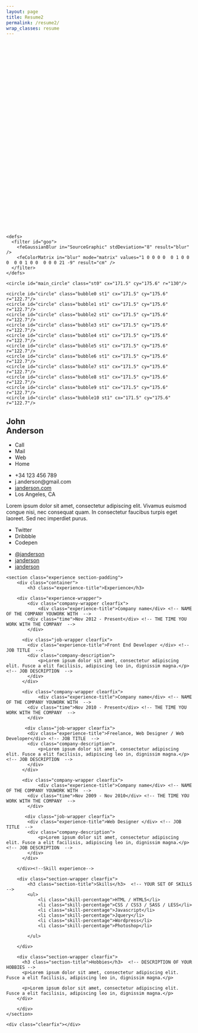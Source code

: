 ```yaml
---
layout: page
title: Resume2
permalink: /resume2/
wrap_classes: resume
---
```


  <div class="resume-wrapper">
  	<section class="profile section-padding">
  		<div class="container">
  			<div class="picture-resume-wrapper">
          <div class="picture-resume">
          <span><img src="https://s3.amazonaws.com/uifaces/faces/twitter/jsa/128.jpg" alt="" /></span>
          <svg version="1.1" viewBox="0 0 350 350">

    <defs>
      <filter id="goo">
        <feGaussianBlur in="SourceGraphic" stdDeviation="8" result="blur" />
        <feColorMatrix in="blur" mode="matrix" values="1 0 0 0 0  0 1 0 0 0  0 0 1 0 0  0 0 0 21 -9" result="cm" />
      </filter>
    </defs>


  <g filter="url(#goo)" >

    <circle id="main_circle" class="st0" cx="171.5" cy="175.6" r="130"/>

    <circle id="circle" class="bubble0 st1" cx="171.5" cy="175.6" r="122.7"/>
    <circle id="circle" class="bubble1 st1" cx="171.5" cy="175.6" r="122.7"/>
    <circle id="circle" class="bubble2 st1" cx="171.5" cy="175.6" r="122.7"/>
    <circle id="circle" class="bubble3 st1" cx="171.5" cy="175.6" r="122.7"/>
    <circle id="circle" class="bubble4 st1" cx="171.5" cy="175.6" r="122.7"/>
    <circle id="circle" class="bubble5 st1" cx="171.5" cy="175.6" r="122.7"/>
    <circle id="circle" class="bubble6 st1" cx="171.5" cy="175.6" r="122.7"/>
    <circle id="circle" class="bubble7 st1" cx="171.5" cy="175.6" r="122.7"/>
    <circle id="circle" class="bubble8 st1" cx="171.5" cy="175.6" r="122.7"/>
    <circle id="circle" class="bubble9 st1" cx="171.5" cy="175.6" r="122.7"/>
    <circle id="circle" class="bubble10 st1" cx="171.5" cy="175.6" r="122.7"/>

  </g>
  </svg>
        </div>
           <div class="clearfix"></div>
   </div>
        <div class="name-wrapper">
          <h1>John <br/>Anderson</h1><!-- YOUR NAME AND LAST NAME  -->
        </div>
        <div class="clearfix"></div>
        <div class="contact-info clearfix">
        	<ul class="list-titles">
        		<li>Call</li>
        		<li>Mail</li>
        		<li>Web</li>
        		<li>Home</li>
        	</ul>
          <ul class="list-content ">
          	<li>+34 123 456 789</li> <!-- YOUR PHONE NUMBER  -->
          	<li>j.anderson@gmail.com</li> <!-- YOUR EMAIL -->
          	<li><a href="#">janderson.com</a></li> <!-- YOUR WEBSITE  -->
          	<li>Los Angeles, CA</li> <!-- YOUR STATE AND COUNTRY  -->
          </ul>
        </div>
        <div class="contact-presentation"> <!-- YOUR PRESENTATION RESUME  -->
        	<p>Lorem ipsum dolor sit amet, consectetur adipiscing elit. Vivamus euismod congue nisi, nec consequat quam. In consectetur faucibus turpis eget laoreet. Sed nec imperdiet purus. </p>
        </div>
        <div class="contact-social clearfix">
        	<ul class="list-titles">
        		<li>Twitter</li>
        		<li>Dribbble</li>
        		<li>Codepen</li>
        	</ul>
          <ul class="list-content"> <!-- REMEMBER TO PUT THE URL ON THE HREF TAG  -->
        		<li><a href="">@janderson</a></li> <!-- YOUR TWITTER USER  -->
        		<li><a href="">janderson</a></li> <!-- YOUR DRIBBBLE USER  -->
        		<li><a href="">janderson</a></li> <!-- YOUR BEHANCE USER  -->
        	</ul>
        </div>
  		</div>
  	</section>

    <section class="experience section-padding">
    	<div class="container">
    		<h3 class="experience-title">Experience</h3>

        <div class="experience-wrapper">
        	<div class="company-wrapper clearfix">
        		<div class="experience-title">Company name</div> <!-- NAME OF THE COMPANY YOUWORK WITH  -->
            <div class="time">Nov 2012 - Present</div> <!-- THE TIME YOU WORK WITH THE COMPANY  -->
        	</div>

          <div class="job-wrapper clearfix">
          	<div class="experience-title">Front End Developer </div> <!-- JOB TITLE  -->
            <div class="company-description">
            	<p>Lorem ipsum dolor sit amet, consectetur adipiscing elit. Fusce a elit facilisis, adipiscing leo in, dignissim magna.</p>  <!-- JOB DESCRIPTION  -->
            </div>
          </div>

          <div class="company-wrapper clearfix">
        		<div class="experience-title">Company name</div> <!-- NAME OF THE COMPANY YOUWORK WITH  -->
            <div class="time">Nov 2010 - Present</div> <!-- THE TIME YOU WORK WITH THE COMPANY  -->
        	</div>

           <div class="job-wrapper clearfix">
          	<div class="experience-title">Freelance, Web Designer / Web Developer</div> <!-- JOB TITLE  -->
            <div class="company-description">
            	<p>Lorem ipsum dolor sit amet, consectetur adipiscing elit. Fusce a elit facilisis, adipiscing leo in, dignissim magna.</p>  <!-- JOB DESCRIPTION  -->
            </div>
          </div>

          <div class="company-wrapper clearfix">
        		<div class="experience-title">Company name</div> <!-- NAME OF THE COMPANY YOUWORK WITH  -->
            <div class="time">Nov 2009 - Nov 2010</div> <!-- THE TIME YOU WORK WITH THE COMPANY  -->
        	</div>

           <div class="job-wrapper clearfix">
          	<div class="experience-title">Web Designer </div> <!-- JOB TITLE  -->
            <div class="company-description">
            	<p>Lorem ipsum dolor sit amet, consectetur adipiscing elit. Fusce a elit facilisis, adipiscing leo in, dignissim magna.</p>   <!-- JOB DESCRIPTION  -->
            </div>
          </div>

        </div><!--Skill experience-->

        <div class="section-wrapper clearfix">
        	<h3 class="section-title">Skills</h3>  <!-- YOUR SET OF SKILLS  -->
          	<ul>
          		<li class="skill-percentage">HTML / HTML5</li>
          		<li class="skill-percentage">CSS / CSS3 / SASS / LESS</li>
          		<li class="skill-percentage">Javascript</li>
          		<li class="skill-percentage">Jquery</li>
          		<li class="skill-percentage">Wordpress</li>
          		<li class="skill-percentage">Photoshop</li>

          	</ul>

        </div>

        <div class="section-wrapper clearfix">
          <h3 class="section-title">Hobbies</h3>  <!-- DESCRIPTION OF YOUR HOBBIES -->
          <p>Lorem ipsum dolor sit amet, consectetur adipiscing elit. Fusce a elit facilisis, adipiscing leo in, dignissim magna.</p>

          <p>Lorem ipsum dolor sit amet, consectetur adipiscing elit. Fusce a elit facilisis, adipiscing leo in, dignissim magna.</p>
        </div>

    	</div>
    </section>

    <div class="clearfix"></div>
  </div>
